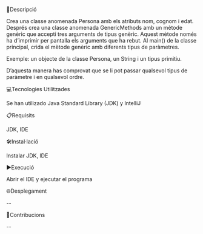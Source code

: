 📄Descripció

Crea una classe anomenada Persona amb els atributs nom, cognom i edat. Després crea una classe anomenada GenericMethods amb un mètode genèric que accepti tres arguments de tipus genèric. 
Aquest mètode només ha d’imprimir per pantalla els arguments que ha rebut. Al main() de la classe principal, crida el mètode genèric amb diferents tipus de paràmetres.

Exemple: un objecte de la classe Persona, un String i un tipus primitiu.


D’aquesta manera has comprovat que se li pot passar qualsevol tipus de paràmetre i en qualsevol ordre.

💻Tecnologies Utilitzades

Se han utilizado Java Standard Library (JDK) y IntelliJ

📋Requisits

JDK, IDE

🛠️Instal·lació

Instalar JDK, IDE

▶️Execució

Abrir el IDE y ejecutar el programa

🌐Desplegament

--

🤝Contribucions

--
